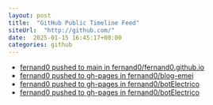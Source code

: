 ```yaml
---
layout: post
title:  "GitHub Public Timeline Feed"
siteUrl:  "http://github.com/"
date:  2025-01-15 16:45:17+00:00
categories: github
---
```

*  [fernand0 pushed to main in fernand0/fernand0.github.io](https://github.com/fernand0/fernand0.github.io/compare/d93455ed49...df04d0d03f)
*  [fernand0 pushed to gh-pages in fernand0/blog-emei](https://github.com/fernand0/blog-emei/compare/e5c2e41397...e205c2add6)
*  [fernand0 pushed to gh-pages in fernand0/botElectrico](https://github.com/fernand0/botElectrico/compare/15c2ef472f...d973f566d7)
*  [fernand0 pushed to gh-pages in fernand0/botElectrico](https://github.com/fernand0/botElectrico/compare/d8e455b44f...92851adc34)
